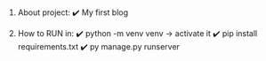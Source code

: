 1) About project:
  ✔️ My first blog

2) How to RUN in:
  ✔️ python -m venv venv -> activate it
  ✔️ pip install requirements.txt
  ✔️ py manage.py runserver
